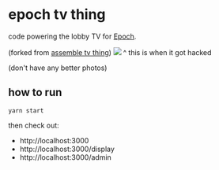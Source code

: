# epoch tv thing

code powering the lobby TV for [Epoch](https://epoch.hackclub.com).

(forked from [assemble tv thing](https://github.com/hackclub/asemble-tv-thing))
![](https://cloud-jmau183zw-hack-club-bot.vercel.app/0img_20220805_193418891.jpg)
^ this is when it got hacked

(don't have any better photos)

## how to run

```
yarn start
```

then check out:

- http://localhost:3000
- http://localhost:3000/display
- http://localhost:3000/admin
